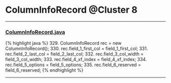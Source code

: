 # ColumnInfoRecord @Cluster 8

***

### [ColumnInfoRecord.java](https://searchcode.com/codesearch/view/15642500/)
{% highlight java %}
329. ColumnInfoRecord rec = new ColumnInfoRecord();
330. rec.field_1_first_col = field_1_first_col;
331. rec.field_2_last_col = field_2_last_col;
332. rec.field_3_col_width = field_3_col_width;
333. rec.field_4_xf_index = field_4_xf_index;
334. rec.field_5_options = field_5_options;
335. rec.field_6_reserved = field_6_reserved;
{% endhighlight %}

***

